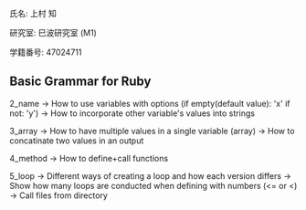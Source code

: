 氏名: 上村 知

研究室: 巳波研究室 (M1)

学籍番号: 47024711

## Basic Grammar for Ruby

2_name -> How to use variables with options (if empty(default value): 'x' if not: 'y')
       -> How to incorporate other variable's values into strings

3_array -> How to have multiple values in a single variable (array)
        -> How to concatinate two values in an output

4_method -> How to define+call functions

5_loop -> Different ways of creating a loop and how each version differs
       -> Show how many loops are conducted when defining with numbers (<= or <)
       -> Call files from directory
